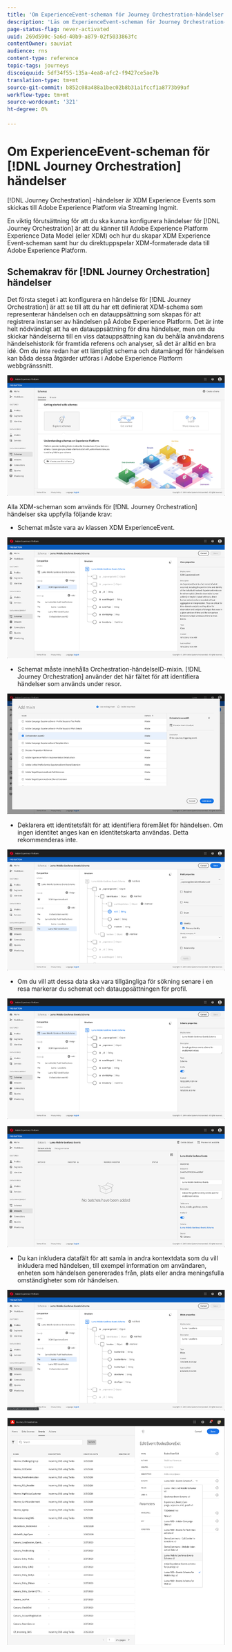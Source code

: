 ```yaml
---
title: 'Om ExperienceEvent-scheman för Journey Orchestration-händelser '
description: 'Läs om ExperienceEvent-scheman för Journey Orchestration-händelser '
page-status-flag: never-activated
uuid: 269d590c-5a6d-40b9-a879-02f5033863fc
contentOwner: sauviat
audience: rns
content-type: reference
topic-tags: journeys
discoiquuid: 5df34f55-135a-4ea8-afc2-f9427ce5ae7b
translation-type: tm+mt
source-git-commit: b852c08a488a1bec02b8b31a1fccf1a8773b99af
workflow-type: tm+mt
source-wordcount: '321'
ht-degree: 0%

---
```




# Om ExperienceEvent-scheman för [!DNL Journey Orchestration] händelser

[!DNL Journey Orchestration] -händelser är XDM Experience Events som skickas till Adobe Experience Platform via Streaming Ingmit.

En viktig förutsättning för att du ska kunna konfigurera händelser för [!DNL Journey Orchestration] är att du känner till Adobe Experience Platform Experience Data Model (eller XDM) och hur du skapar XDM Experience Event-scheman samt hur du direktuppspelar XDM-formaterade data till Adobe Experience Platform.

## Schemakrav för [!DNL Journey Orchestration] händelser

Det första steget i att konfigurera en händelse för [!DNL Journey Orchestration] är att se till att du har ett definierat XDM-schema som representerar händelsen och en datauppsättning som skapas för att registrera instanser av händelsen på Adobe Experience Platform. Det är inte helt nödvändigt att ha en datauppsättning för dina händelser, men om du skickar händelserna till en viss datauppsättning kan du behålla användarens händelsehistorik för framtida referens och analyser, så det är alltid en bra idé. Om du inte redan har ett lämpligt schema och datamängd för händelsen kan båda dessa åtgärder utföras i Adobe Experience Platform webbgränssnitt.

![](../assets/schema1.png)

Alla XDM-scheman som används för [!DNL Journey Orchestration] händelser ska uppfylla följande krav:

* Schemat måste vara av klassen XDM ExperienceEvent.

![](../assets/schema2.png)

* Schemat måste innehålla Orchestration-händelseID-mixin. [!DNL Journey Orchestration] använder det här fältet för att identifiera händelser som används under resor.

![](../assets/schema3.png)

* Deklarera ett identitetsfält för att identifiera föremålet för händelsen. Om ingen identitet anges kan en identitetskarta användas. Detta rekommenderas inte.

![](../assets/schema4.png)

* Om du vill att dessa data ska vara tillgängliga för sökning senare i en resa markerar du schemat och datauppsättningen för profil.

![](../assets/schema5.png)

![](../assets/schema6.png)

* Du kan inkludera datafält för att samla in andra kontextdata som du vill inkludera med händelsen, till exempel information om användaren, enheten som händelsen genererades från, plats eller andra meningsfulla omständigheter som rör händelsen.

![](../assets/schema7.png)

![](../assets/schema8.png)